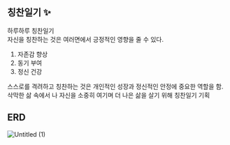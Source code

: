## 칭찬일기 ✨

하루하루 칭찬일기 </br>
자신을 칭찬하는 것은 여러면에서 긍정적인 영향을 줄 수 있다.
1. 자존감 향상
2. 동기 부여
3. 정신 건강

스스로를 격려하고 칭찬하는 것은 개인적인 성장과 정신적인 안정에 중요한 역할을 함. 삭막한 삶 속에서 나 자신을 소중히 여기며 더 나은 삶을 살기 위해 칭찬일기 기획

## ERD

![Untitled (1)](https://github.com/user-attachments/assets/eadfb74c-a1f4-4f9c-b5e2-c2e6314eac04)
